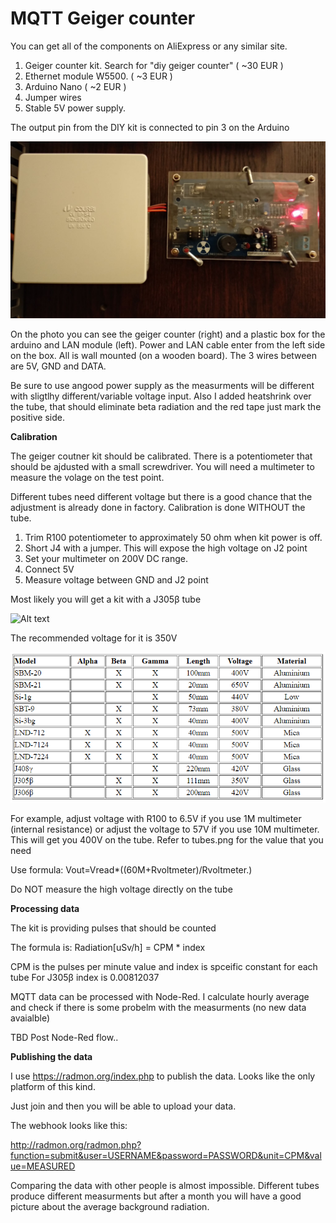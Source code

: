 # MQTT Geiger counter

You can get all of the components on AliExpress or any similar site. 

1. Geiger counter kit. Search for "diy geiger counter" ( ~30 EUR )
2. Ethernet module W5500.  ( ~3 EUR )
3. Arduino Nano ( ~2 EUR )
4. Jumper wires
5. Stable 5V power supply.

The output pin from the DIY kit is connected to pin 3 on the Arduino



![Alt text](https://raw.githubusercontent.com/8666/arduino-mqtt-geiger-counter/master/photo.jpeg "The kit")

On the photo you can see the geiger counter (right) and a plastic box for the arduino and LAN module (left). Power and LAN cable enter from the left side on the box. All is wall mounted (on a wooden board). The 3 wires between are 5V, GND and DATA.

Be sure to use angood power supply as the measurments will be different with sligtlhy different/variable voltage input. 
Also I added heatshrink over the tube, that should eliminate beta radiation and the red tape just mark the positive side.



**Calibration**


The geiger coutner kit should be calibrated. There is a potentiometer that should be ajdusted with a small screwdriver. You will need a multimeter to measure the volage on the test point.

Different tubes need different voltage but there is a good chance that the adjustment is already done in factory. Calibration is done WITHOUT the tube.

1. Trim R100 potentiometer to approximately 50 ohm when kit power is off.
2. Short J4 with a jumper. This will expose the high voltage on J2 point
3. Set your multimeter on 200V DC range.
4. Connect 5V
5. Measure voltage between GND and J2 point

Most likely you will get a kit with a J305β tube

![Alt text](https://raw.githubusercontent.com/8666/arduino-mqtt-geiger-counter/master/%D1%98305.png "Tubes")

The recommended voltage for it is 350V

![Alt text](https://raw.githubusercontent.com/8666/arduino-mqtt-geiger-counter/master/tubes.png "Tubes")

For example, adjust voltage with R100 to 6.5V if you use 1M multimeter (internal resistance) or adjust the voltage to 57V if you
use 10M multimeter. This will get you 400V on the tube. Refer to tubes.png for the value that you need

Use formula: Vout=Vread*((60M+Rvoltmeter)/Rvoltmeter.)

Do NOT measure the high voltage directly on the tube 



**Processing data**

The kit is providing pulses that should be counted

The formula is:
Radiation[uSv/h] = CPM * index

CPM is the pulses per minute value and index is spceific constant for each tube
For J305β index is 0.00812037


MQTT data can be processed with Node-Red. I calculate hourly average and check if there is some probelm with the measurments (no new data avaialble)

TBD Post Node-Red flow..



**Publishing the data**


I use https://radmon.org/index.php to publish the data. Looks like the only platform of this kind.

Just join and then you will be able to upload your data. 

The webhook looks like this:

http://radmon.org/radmon.php?function=submit&user=USERNAME&password=PASSWORD&unit=CPM&value=MEASURED

Comparing the data with other people is almost impossible. Different tubes produce different measurments but after a month you will have a good picture about the average background radiation. 
